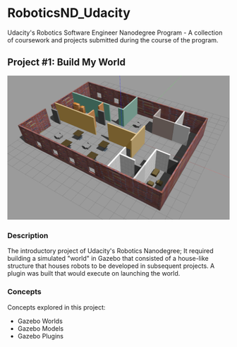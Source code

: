# RoboticsND_Udacity
Udacity's Robotics Software Engineer Nanodegree Program - A collection of coursework and projects submitted during the course of the program.

## Project #1: Build My World

![Build_My_World](Project_1_Build_My_World/Udacity_Project_1_World.png)

### Description

The introductory project of Udacity's Robotics Nanodegree; It required building a simulated "world" in Gazebo that consisted of a house-like structure that houses robots to be developed in subsequent projects. A plugin was built that would execute on launching the world.

### Concepts
Concepts explored in this project:

  - Gazebo Worlds
  - Gazebo Models
  - Gazebo Plugins
  


